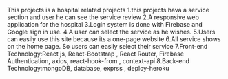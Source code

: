 This projects is a hospital related projects
1.this projects hava a service section and user he can see the service review 
2.A responsive web application for the hospital
3.Login system is done with Firebase and Google sign in use.
4.A user can select the service as he wishes.
5.Users can easily use this site because its a one-page website
6.All service shows on the home page. So users can easily select their service
7.Front-end Technology:React js, React-Bootstrap , React Router, Firebase Authentication, axios, react-hook-from , context-api
8.Back-end Technology:mongoDB, database, exprss , deploy-heroku